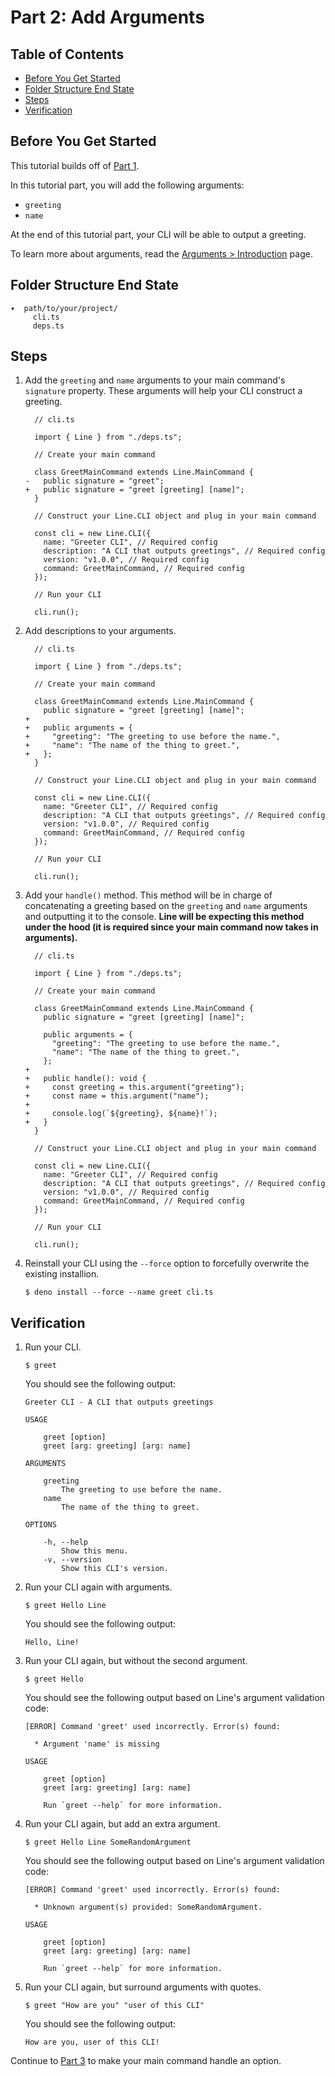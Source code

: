 # Part 2: Add Arguments

## Table of Contents

- [Before You Get Started](#before-you-get-started)
- [Folder Structure End State](#folder-structure-end-state)
- [Steps](#steps)
- [Verification](#verification)

## Before You Get Started

This tutorial builds off of
[Part 1](/line/v1.x/tutorials/creating-a-cli/single-command-clis/part-1-entry-points).

In this tutorial part, you will add the following arguments:

- `greeting`
- `name`

At the end of this tutorial part, your CLI will be able to output a greeting.

To learn more about arguments, read the
[Arguments > Introduction](/line/v1.x/tutorials/arguments/introduction) page.

## Folder Structure End State

```text
▾  path/to/your/project/
     cli.ts
     deps.ts
```

## Steps

1. Add the `greeting` and `name` arguments to your main command's `signature`
   property. These arguments will help your CLI construct a greeting.

   ```diff-typescript
     // cli.ts

     import { Line } from "./deps.ts";

     // Create your main command

     class GreetMainCommand extends Line.MainCommand {
   -   public signature = "greet";
   +   public signature = "greet [greeting] [name]";
     }

     // Construct your Line.CLI object and plug in your main command

     const cli = new Line.CLI({
       name: "Greeter CLI", // Required config
       description: "A CLI that outputs greetings", // Required config
       version: "v1.0.0", // Required config
       command: GreetMainCommand, // Required config
     });

     // Run your CLI

     cli.run();
   ```

2. Add descriptions to your arguments.

   ```diff-typescript
     // cli.ts

     import { Line } from "./deps.ts";

     // Create your main command

     class GreetMainCommand extends Line.MainCommand {
       public signature = "greet [greeting] [name]";
   +
   +   public arguments = {
   +     "greeting": "The greeting to use before the name.",
   +     "name": "The name of the thing to greet.",
   +   };
     }

     // Construct your Line.CLI object and plug in your main command

     const cli = new Line.CLI({
       name: "Greeter CLI", // Required config
       description: "A CLI that outputs greetings", // Required config
       version: "v1.0.0", // Required config
       command: GreetMainCommand, // Required config
     });

     // Run your CLI

     cli.run();
   ```

3. Add your `handle()` method. This method will be in charge of concatenating a
   greeting based on the `greeting` and `name` arguments and outputting it to
   the console. **Line will be expecting this method under the hood (it is
   required since your main command now takes in arguments).**

   ```diff-typescript
     // cli.ts

     import { Line } from "./deps.ts";

     // Create your main command

     class GreetMainCommand extends Line.MainCommand {
       public signature = "greet [greeting] [name]";

       public arguments = {
         "greeting": "The greeting to use before the name.",
         "name": "The name of the thing to greet.",
       };
   +
   +   public handle(): void {
   +     const greeting = this.argument("greeting");
   +     const name = this.argument("name");
   +
   +     console.log(`${greeting}, ${name}!`);
   +   }
     }

     // Construct your Line.CLI object and plug in your main command

     const cli = new Line.CLI({
       name: "Greeter CLI", // Required config
       description: "A CLI that outputs greetings", // Required config
       version: "v1.0.0", // Required config
       command: GreetMainCommand, // Required config
     });

     // Run your CLI

     cli.run();
   ```

4. Reinstall your CLI using the `--force` option to forcefully overwrite the
   existing installion.

   ```shell
   $ deno install --force --name greet cli.ts
   ```

## Verification

1. Run your CLI.

   ```shell
   $ greet
   ```

   You should see the following output:

   ```text
   Greeter CLI - A CLI that outputs greetings

   USAGE

       greet [option]
       greet [arg: greeting] [arg: name]

   ARGUMENTS

       greeting
           The greeting to use before the name.
       name
           The name of the thing to greet.

   OPTIONS

       -h, --help
           Show this menu.
       -v, --version
           Show this CLI's version.
   ```

2. Run your CLI again with arguments.

   ```shell
   $ greet Hello Line
   ```

   You should see the following output:

   ```text
   Hello, Line!
   ```

3. Run your CLI again, but without the second argument.

   ```shell
   $ greet Hello
   ```

   You should see the following output based on Line's argument validation code:

   ```text
   [ERROR] Command 'greet' used incorrectly. Error(s) found:

     * Argument 'name' is missing

   USAGE

       greet [option]
       greet [arg: greeting] [arg: name]

       Run `greet --help` for more information.
   ```

4. Run your CLI again, but add an extra argument.

   ```shell
   $ greet Hello Line SomeRandomArgument
   ```

   You should see the following output based on Line's argument validation code:

   ```text
   [ERROR] Command 'greet' used incorrectly. Error(s) found:

     * Unknown argument(s) provided: SomeRandomArgument.

   USAGE

       greet [option]
       greet [arg: greeting] [arg: name]

       Run `greet --help` for more information.
   ```

5. Run your CLI again, but surround arguments with quotes.

   ```shell
   $ greet "How are you" "user of this CLI"
   ```

   You should see the following output:

   ```text
   How are you, user of this CLI!
   ```

Continue to
[Part 3](/line/v1.x/tutorials/creating-a-cli/single-command-clis/part-3-add-an-option)
to make your main command handle an option.
